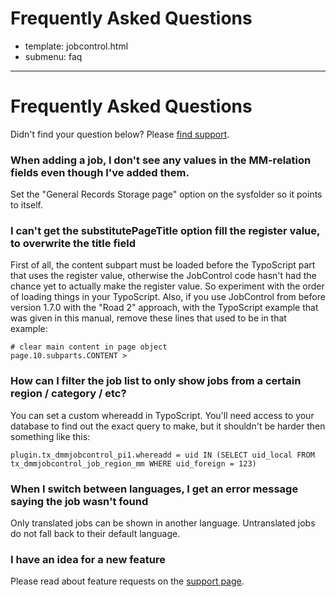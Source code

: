 # Frequently Asked Questions
- template: jobcontrol.html
- submenu: faq
---------------------

# Frequently Asked Questions
Didn't find your question below? Please [find support](support).

### When adding a job, I don't see any values in the MM-relation fields even though I've added them.
Set the "General Records Storage page" option on the sysfolder so it points to itself.

### I can't get the substitutePageTitle option fill the register value, to overwrite the title field
First of all, the content subpart must be loaded before the TypoScript part that uses the register value, otherwise the JobControl code hasn't had the chance yet to actually make the register value. So experiment with the order of loading things in your TypoScript. Also, if you use JobControl from before version 1.7.0 with the "Road 2" approach, with the TypoScript example that was given in this manual, remove these lines that used to be in that example:

```text
# clear main content in page object
page.10.subparts.CONTENT >
```

### How can I filter the job list to only show jobs from a certain region / category / etc?
You can set a custom whereadd in TypoScript. You'll need access to your database to find out the exact query to make, but it shouldn't be harder then something like this:

```text
plugin.tx_dmmjobcontrol_pi1.whereadd = uid IN (SELECT uid_local FROM tx_dmmjobcontrol_job_region_mm WHERE uid_foreign = 123)
```

### When I switch between languages, I get an error message saying the job wasn't found
Only translated jobs can be shown in another language. Untranslated jobs do not fall back to their default language.

### I have an idea for a new feature
Please read about feature requests on the [support page](support).